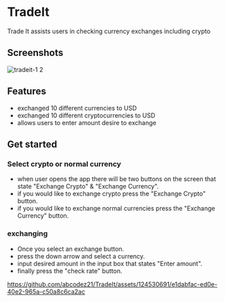 # TradeIt
Trade It assists users in checking currency exchanges including crypto

## Screenshots


![tradeit-1 2](https://user-images.githubusercontent.com/124530691/219895991-efbb19fc-ac9f-4b65-bb13-bb0d38f43477.png)


## Features
* exchanged 10 different currencies to USD
* exchanged 10 different cryptocurrencies to USD
* allows users to enter amount desire to exchange


## Get started

### Select crypto or normal currency
* when user opens the app there will be two buttons on the screen that state "Exchange Crypto" & "Exchange Currency".
* if you would like to exchange crypto press the "Exchange Crypto" button.
* if you would like to exchange normal currencies press the "Exchange Currency" button.

### exchanging
* Once you select an exchange button.
* press the down arrow and select a currency.
* input desired amount in the input box that states "Enter amount".
* finally press the "check rate" button.



https://github.com/abcodez21/TradeIt/assets/124530691/e1dabfac-ed0e-40e2-965a-c50a8c6ca2ac





